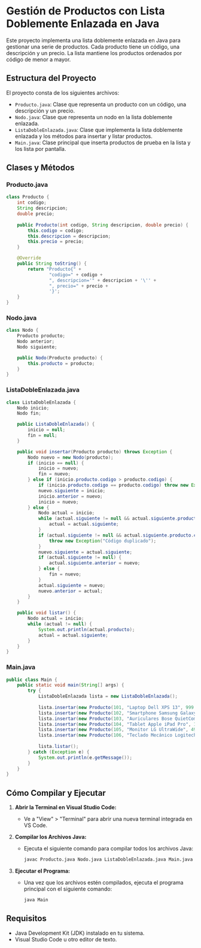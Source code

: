 # Gestión de Productos con Lista Doblemente Enlazada en Java

Este proyecto implementa una lista doblemente enlazada en Java para gestionar una serie de productos. Cada producto tiene un código, una descripción y un precio. La lista mantiene los productos ordenados por código de menor a mayor.

## Estructura del Proyecto

El proyecto consta de los siguientes archivos:

- `Producto.java`: Clase que representa un producto con un código, una descripción y un precio.
- `Nodo.java`: Clase que representa un nodo en la lista doblemente enlazada.
- `ListaDobleEnlazada.java`: Clase que implementa la lista doblemente enlazada y los métodos para insertar y listar productos.
- `Main.java`: Clase principal que inserta productos de prueba en la lista y los lista por pantalla.

## Clases y Métodos

### Producto.java

```java
class Producto {
    int codigo;
    String descripcion;
    double precio;
    
    public Producto(int codigo, String descripcion, double precio) {
        this.codigo = codigo;
        this.descripcion = descripcion;
        this.precio = precio;
    }

    @Override
    public String toString() {
        return "Producto{" +
                "codigo=" + codigo +
                ", descripcion='" + descripcion + '\'' +
                ", precio=" + precio +
                '}';
    }
}
```

### Nodo.java
```java
class Nodo {
    Producto producto;
    Nodo anterior;
    Nodo siguiente;

    public Nodo(Producto producto) {
        this.producto = producto;
    }
}
```

### ListaDobleEnlazada.java
```java
class ListaDobleEnlazada {
    Nodo inicio;
    Nodo fin;

    public ListaDobleEnlazada() {
        inicio = null;
        fin = null;
    }

    public void insertar(Producto producto) throws Exception {
        Nodo nuevo = new Nodo(producto);
        if (inicio == null) {
            inicio = nuevo;
            fin = nuevo;
        } else if (inicio.producto.codigo > producto.codigo) {
            if (inicio.producto.codigo == producto.codigo) throw new Exception("Código duplicado");
            nuevo.siguiente = inicio;
            inicio.anterior = nuevo;
            inicio = nuevo;
        } else {
            Nodo actual = inicio;
            while (actual.siguiente != null && actual.siguiente.producto.codigo < producto.codigo) {
                actual = actual.siguiente;
            }
            if (actual.siguiente != null && actual.siguiente.producto.codigo == producto.codigo) {
                throw new Exception("Código duplicado");
            }
            nuevo.siguiente = actual.siguiente;
            if (actual.siguiente != null) {
                actual.siguiente.anterior = nuevo;
            } else {
                fin = nuevo;
            }
            actual.siguiente = nuevo;
            nuevo.anterior = actual;
        }
    }

    public void listar() {
        Nodo actual = inicio;
        while (actual != null) {
            System.out.println(actual.producto);
            actual = actual.siguiente;
        }
    }
}

```

### Main.java
```java
public class Main {
    public static void main(String[] args) {
        try {
            ListaDobleEnlazada lista = new ListaDobleEnlazada();
            
            lista.insertar(new Producto(101, "Laptop Dell XPS 13", 999.99));
            lista.insertar(new Producto(102, "Smartphone Samsung Galaxy S21", 799.99));
            lista.insertar(new Producto(103, "Auriculares Bose QuietComfort 35", 299.99));
            lista.insertar(new Producto(104, "Tablet Apple iPad Pro", 1099.99));
            lista.insertar(new Producto(105, "Monitor LG UltraWide", 499.99));
            lista.insertar(new Producto(106, "Teclado Mecánico Logitech", 149.99));
            
            lista.listar();
        } catch (Exception e) {
            System.out.println(e.getMessage());
        }
    }
}

```

## Cómo Compilar y Ejecutar

1. **Abrir la Terminal en Visual Studio Code:**
   - Ve a "View" > "Terminal" para abrir una nueva terminal integrada en VS Code.


2. **Compilar los Archivos Java:**
   - Ejecuta el siguiente comando para compilar todos los archivos Java:
     ```sh
     javac Producto.java Nodo.java ListaDobleEnlazada.java Main.java
     ```

3. **Ejecutar el Programa:**
   - Una vez que los archivos estén compilados, ejecuta el programa principal con el siguiente comando:
     ```sh
     java Main
     ```

## Requisitos

- Java Development Kit (JDK) instalado en tu sistema.
- Visual Studio Code u otro editor de texto.
